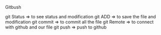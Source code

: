  Gitbush 

git Status => to see status and modification
git ADD => to save the file and modification
git commit => to commit all the file 
git Remote => to connect with github and our file 
git push => push to github 
